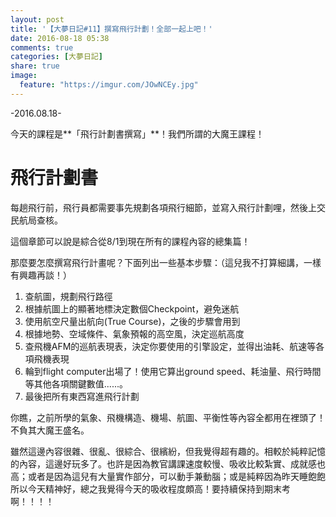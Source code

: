 ```yaml
---
layout: post
title: '【大夢日記#11】撰寫飛行計劃！全部一起上吧！'
date: 2016-08-18 05:38
comments: true
categories: [大夢日記]
share: true
image:
  feature: "https://imgur.com/JOwNCEy.jpg"
---
```


-2016.08.18-

今天的課程是**「飛行計劃書撰寫」**！我們所謂的大魔王課程！

<!-- more -->

# 飛行計劃書

每趟飛行前，飛行員都需要事先規劃各項飛行細節，並寫入飛行計劃哩，然後上交民航局查核。

這個章節可以說是綜合從8/1到現在所有的課程內容的總集篇！

那麼要怎麼撰寫飛行計畫呢？下面列出一些基本步驟：（這兒我不打算細講，一樣有興趣再談！）

1. 查航圖，規劃飛行路徑
2. 根據航圖上的顯著地標決定數個Checkpoint，避免迷航
3. 使用航空尺量出航向(True Course)，之後的步驟會用到
4. 根據地勢、空域條件、氣象預報的高空風，決定巡航高度
5. 查飛機AFM的巡航表現表，決定你要使用的引擎設定，並得出油耗、航速等各項飛機表現
6. 輪到flight computer出場了！使用它算出ground speed、耗油量、飛行時間等其他各項關鍵數值......。
7. 最後把所有東西寫進飛行計劃

你瞧，之前所學的氣象、飛機構造、機場、航圖、平衡性等內容全都用在裡頭了！不負其大魔王盛名。

雖然這邊內容很雜、很亂、很綜合、很繽紛，但我覺得超有趣的。相較於純粹記憶的內容，這邊好玩多了。也許是因為教官講課速度較慢、吸收比較紮實、成就感也高；或者是因為這兒有大量實作部分，可以動手兼動腦；或是純粹因為昨天睡飽飽所以今天精神好，總之我覺得今天的吸收程度頗高！要持續保持到期末考啊！！！！
